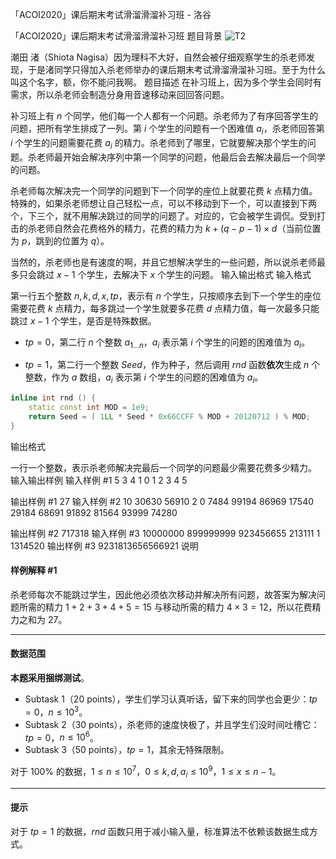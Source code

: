 



「ACOI2020」课后期末考试滑溜滑溜补习班 - 洛谷














「ACOI2020」课后期末考试滑溜滑溜补习班
题目背景
![T2](https://s2.ax1x.com/2020/01/12/lopS6f.png)

潮田 渚（Shiota Nagisa）因为理科不大好，自然会被仔细观察学生的杀老师发现，于是渚同学只得加入杀老师举办的课后期末考试滑溜滑溜补习班。至于为什么叫这个名字，额，你不能问我啊。
题目描述
在补习班上，因为多个学生会同时有需求，所以杀老师会制造分身用音速移动来回回答问题。

补习班上有 $n$ 个同学，他们每一个人都有一个问题。杀老师为了有序回答学生的问题，把所有学生排成了一列。第 $i$ 个学生的问题有一个困难值 $a_i$，杀老师回答第 $i$ 个学生的问题需要花费 $a_i$ 的精力。杀老师到了哪里，它就要解决那个学生的问题。杀老师最开始会解决序列中第一个同学的问题，他最后会去解决最后一个同学的问题。

杀老师每次解决完一个同学的问题到下一个同学的座位上就要花费 $k$ 点精力值。特殊的，如果杀老师想让自己轻松一点，可以不移动到下一个，可以直接到下两个，下三个，就不用解决跳过的同学的问题了。对应的，它会被学生调侃。受到打击的杀老师自然会花费格外的精力，花费的精力为 $k+(q-p-1) \times d$（当前位置为 $p$，跳到的位置为 $q$）。

当然的，杀老师也是有速度的啊，并且它想解决学生的一些问题，所以说杀老师最多只会跳过 $x-1$ 个学生，去解决下 $x$ 个学生的问题。
输入输出格式
输入格式

第一行五个整数 $n,k,d,x,tp$，表示有 $n$ 个学生，只按顺序去到下一个学生的座位需要花费 $k$ 点精力，每多跳过一个学生就要多花费 $d$ 点精力值，每一次最多只能跳过 $x-1$ 个学生，是否是特殊数据。

- $tp=0$，第二行 $n$ 个整数 $a_{1\dots n}$，$a_i$ 表示第 $i$ 个学生的问题的困难值为 $a_i$。

- $tp=1$，第二行一个整数 $Seed$，作为种子，然后调用 $rnd$ 函数**依次**生成 $n$ 个整数，作为 $a$ 数组，$a_i$ 表示第 $i$ 个学生的问题的困难值为 $a_i$。

```cpp
inline int rnd () {
	static const int MOD = 1e9;
	return Seed = ( 1LL * Seed * 0x66CCFF % MOD + 20120712 ) % MOD;
}
```
输出格式

一行一个整数，表示杀老师解决完最后一个同学的问题最少需要花费多少精力。
输入输出样例
输入样例 #1
5 3 4 1 0
1 2 3 4 5

输出样例 #1
27
输入样例 #2
10 30630 56910 2 0
7484 99194 86969 17540 29184 68691 91892 81564 93999 74280 

输出样例 #2
717318
输入样例 #3
10000000 899999999 923456655 213111 1
1314520
输出样例 #3
9231813656566921
说明
#### 样例解释 #1

杀老师每次不能跳过学生，因此他必须依次移动并解决所有问题，故答案为解决问题所需的精力 $1+2+3+4+5=15$ 与移动所需的精力 $4 \times 3=12$，所以花费精力之和为 $27$。

------------
#### 数据范围

**本题采用捆绑测试**。

- Subtask 1（20 points），学生们学习认真听话，留下来的同学也会更少：$tp=0$，$n \leq 10^3$。     
- Subtask 2（30 points），杀老师的速度快极了，并且学生们没时间吐槽它：$tp=0$，$n \leq 10^6$。     
- Subtask 3（50 points），$tp=1$，其余无特殊限制。

对于 $100\%$ 的数据，$1 \leq n \leq 10^7$，$0 \leq k,d,a_i \leq 10^9$，$1 \leq x \leq n-1$。

------------
#### 提示

对于 $tp=1$ 的数据，$rnd$ 函数只用于减小输入量，标准算法不依赖该数据生成方式。






